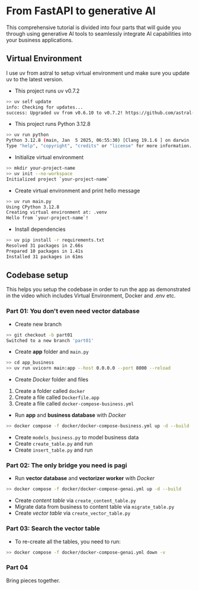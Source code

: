 # From FastAPI to generative AI
This comprehensive tutorial is divided into four parts that will guide you through using generative AI tools to seamlessly integrate AI capabilities into your business applications.

## Virtual Environment
I use uv from astral to setup virtual environment und make sure you update uv to the latest version. 

- This project runs uv v0.7.2
```bash
>> uv self update
info: Checking for updates...
success: Upgraded uv from v0.6.10 to v0.7.2! https://github.com/astral-sh/uv/releases/tag/0.7.2
```

- This project runs Python 3.12.8
```bash
>> uv run python
Python 3.12.8 (main, Jan  5 2025, 06:55:30) [Clang 19.1.6 ] on darwin
Type "help", "copyright", "credits" or "license" for more information.
```

- Initialize virtual environment
```bash
>> mkdir your-project-name
>> uv init --no-workspace
Initialized project `your-project-name`
```

- Create virtual environment and print hello message
```bash
>> uv run main.py
Using CPython 3.12.8
Creating virtual environment at: .venv
Hello from `your-project-name`!
```

- Install dependencies
```bash
>> uv pip install -r requirements.txt
Resolved 31 packages in 2.66s
Prepared 10 packages in 1.41s
Installed 31 packages in 61ms
```

## Codebase setup
This helps you setup the codebase in order to run the app as demonstrated in the video which includes Virtual Environment, Docker and .env etc.

### Part 01: You don't even need vector database
- Create new branch
```bash
>> git checkout -b part01
Switched to a new branch 'part01'
```

- Create **app** folder and `main.py`
```bash
>> cd app_business
>> uv run uvicorn main:app --host 0.0.0.0 --port 8000 --reload
```

- Create *Docker* folder and files
01. Create a folder called `docker`<br>
02. Create a file called `Dockerfile.app`<br>
03. Create a file called `docker-compose-business.yml`<br>

- Run **app** and **business database** with *Docker*
```bash
>> docker compose -f docker/docker-compose-business.yml up -d --build
```

- Create `models_business.py` to model business data
- Create `create_table.py` and run
- Create `insert_table.py` and run

### Part 02: The only bridge you need is pagi
- Run **vector database** and **vectorizer worker** with *Docker*
```bash
>> docker compose -f docker/docker-compose-genai.yml up -d --build
```

- Create *content table* via `create_content_table.py`
- Migrate data from business to content table via `migrate_table.py`
- Create *vector table* via `create_vector_table.py`

### Part 03: Search the vector table
- To re-create all the tables, you need to run:
```bash
>> docker compose -f docker/docker-compose-genai.yml down -v
```

### Part 04
Bring pieces together.
